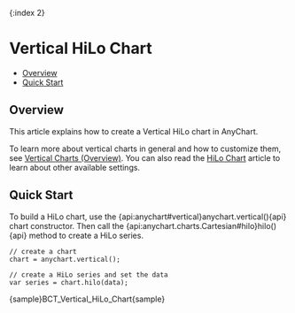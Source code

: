 {:index 2}
# Vertical HiLo Chart

* [Overview](#overview)
* [Quick Start](#quick_start)

## Overview

This article explains how to create a Vertical HiLo chart in AnyChart.

To learn more about vertical charts in general and how to customize them, see [Vertical Charts (Overview)](Overview). You can also read the [HiLo Chart](../HiLo_Chart) article to learn about other available settings.

## Quick Start

To build a HiLo chart, use the {api:anychart#vertical}anychart.vertical(){api} chart constructor. Then call the {api:anychart.charts.Cartesian#hilo}hilo(){api} method to create a HiLo series.

```
// create a chart
chart = anychart.vertical();

// create a HiLo series and set the data
var series = chart.hilo(data);
```

{sample}BCT\_Vertical\_HiLo\_Chart{sample}